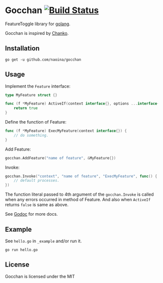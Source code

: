 # Gocchan  [![Build Status](https://travis-ci.org/naoina/gocchan.png?branch=master)](https://travis-ci.org/naoina/gocchan)

FeatureToggle library for [golang](http://golang.org/).

Gocchan is inspired by [Chanko](https://github.com/cookpad/chanko).

## Installation

    go get -u github.com/naoina/gocchan

## Usage

Implement the `Feature` interface:

```go
type MyFeature struct {}

func (f *MyFeature) ActiveIf(context interface{}, options ...interface{}) bool {
    return true
}
```

Define the function of Feature:

```go
func (f *MyFeature) ExecMyFeature(context interface{}) {
    // do something.
}
```

Add Feature:

```go
gocchan.AddFeature("name of feature", &MyFeature{})
```

Invoke:

```go
gocchan.Invoke("context", "name of feature", "ExecMyFeature", func() {
    // default processes.
})
```

The function literal passed to 4th argument of the `gocchan.Invoke` is called when any errors occurred in method of Feature.
And also when `ActiveIf` returns `false` is same as above.

See [Godoc](http://godoc.org/github.com/naoina/gocchan) for more docs.

## Example

See `hello.go` in `_example` and/or run it.

    go run hello.go

## License

Gocchan is licensed under the MIT
